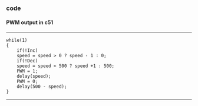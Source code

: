 ### code
#### PWM output in c51
***
    while(1)
    {
        if(!Inc)
        speed = speed > 0 ? speed - 1 : 0;
        if(!Dec)
        speed = speed < 500 ? speed +1 : 500;
        PWM = 1;
        delay(speed);
        PWM = 0;
        delay(500 - speed);
    }
***
